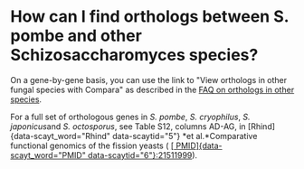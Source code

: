 # How can I find orthologs between S. pombe and other Schizosaccharomyces species?
<!-- pombase_categories: Orthology,Querying/Searching -->

On a gene-by-gene basis, you can use the link to "View orthologs in
other fungal species with Compara" as described in the [FAQ on orthologs
in other
species](/faqs/how-can-i-find-s-pombe-orthologs-species-other-human-and-s-cerevisiae).

For a full set of orthologous genes in *S. pombe*, *S. cryophilus*, *S.
japonicus*and *S. octosporus*, see Table S12, columns AD-AG, in
[Rhind]{data-scayt_word="Rhind" data-scaytid="5"} *et al.*Comparative
functional genomics of the fission yeasts ( [[
PMID]{data-scayt_word="PMID"
data-scaytid="6"}:21511999](http://www.ncbi.nlm.nih.gov/pubmed?term=21511999)).

